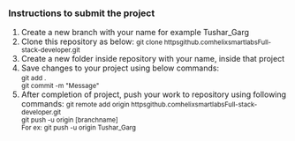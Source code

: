 <h3>Instructions to submit the project</h3>
<ol>
	<li>Create a new branch with your name for example Tushar_Garg</li>
	<li>Clone this repository as below:
		<small>git clone httpsgithub.comhelixsmartlabsFull-stack-developer.git<br></small>
	</li>
	<li>Create a new folder inside repository with your name, inside that project</li>
	<li>Save changes to your project using below commands:<br>
		<small>
			git add . <br>
			git commit -m "Message" <br>
		</small>
	</li>
	<li>After completion of project, push your work to repository using following commands:
		<small>
			git remote add origin httpsgithub.comhelixsmartlabsFull-stack-developer.git <br>
			git push -u origin [branchname]<br>
			For ex: git push -u origin Tushar_Garg
		</small>
	</li>
</ol>

